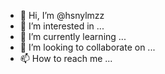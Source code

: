 - 👋 Hi, I’m @hsnylmzz
- 👀 I’m interested in ...
- 🌱 I’m currently learning ...
- 💞️ I’m looking to collaborate on ...
- 📫 How to reach me ...

<!---
![Hasan Yılmaz's GitHub stats](https://github-readme-stats.vercel.app/api?username=hsnylmzz&show_icons=true&theme=transparent)

[![Most Used Languages](https://github-readme-stats.vercel.app/api/top-langs/?username=hsnylmzz&theme=blue-green)](https://github.com/hsnylmzz/github-readme-stats)
## Sosyal Medya Hesabım


--->
